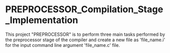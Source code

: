 # PREPROCESSOR_Compilation_Stage_Implementation
This project "PREPROCESSOR" is to perform three main tasks performed by the preprocessor stage of the compiler and create a  new file as 'file_name.i'  for the input command line argument 'file_name.c' file.
